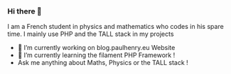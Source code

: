 ### Hi there 👋
I am a French student in physics and mathematics who codes in his spare time. I mainly use PHP and the TALL stack in my projects

- 🔭 I’m currently working on blog.paulhenry.eu Website
- 🌱 I’m currently learning the filament PHP Framework !
- Ask me anything about Maths, Physics or the TALL stack !
